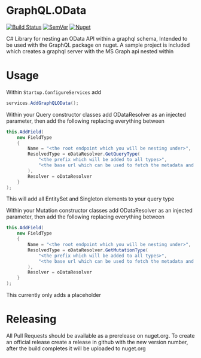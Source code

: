 # GraphQL.OData
[![Build Status](https://dev.azure.com/fishandrichardson-oss/GraphQL.OData/_apis/build/status/FishandRichardsonPC.GraphQL.OData?branchName=master)](https://dev.azure.com/fishandrichardson-oss/GraphQL.OData/_build/latest?definitionId=1&branchName=master)
[![SemVer](https://img.shields.io/nuget/v/GraphQL.OData.svg)](https://semver.org)
[![Nuget](https://img.shields.io/nuget/dt/GraphQL.OData.svg)](https://www.nuget.org/packages/GraphQL.OData)


C# Library for nesting an OData API within a graphql schema, Intended to be used with the GraphQL 
package on nuget. A sample project is included which creates a graphql server with the MS Graph api
nested within

# Usage
Within `Startup.ConfigureServices` add
```c#
services.AddGraphQLOData();
```
Within your Query constructor classes add ODataResolver as an injected parameter, then add the following
replacing everything between <angle brackets>
```c#
this.AddField(
    new FieldType
    {
        Name = "<the root endpoint which you will be nesting under>",
        ResolvedType = oDataResolver.GetQueryType(
            "<the prefix which will be added to all types>",
            "<the base url which can be used to fetch the metadata and call the api>"
        ),
        Resolver = oDataResolver
    }
);
```
This will add all EntitySet and Singleton elements to your query type

Within your Mutation constructor classes add ODataResolver as an injected parameter, then add the following
replacing everything between <angle brackets>
```c#
this.AddField(
    new FieldType
    {
        Name = "<the root endpoint which you will be nesting under>",
        ResolvedType = oDataResolver.GetMutationType(
            "<the prefix which will be added to all types>",
            "<the base url which can be used to fetch the metadata and call the api>"
        ),
        Resolver = oDataResolver
    }
);
```
This currently only adds a placeholder

# Releasing
All Pull Requests should be available as a prerelease on nuget.org. To create an official release create a release in github
with the new version number, after the build completes it will be uploaded to nuget.org